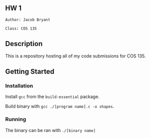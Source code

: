 ## HW 1

```
Author: Jacob Bryant

Class: COS 135
```

## Description

This is a repository hosting all of my code submissions for COS 135.

## Getting Started

### Installation

Install `gcc` from the `build-essential` package.

Build binary with `gcc ./[program name].c -o shapes`.

### Running

The binary can be ran with `./[binary name]`
